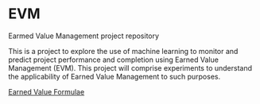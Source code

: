 # EVM
Earmed Value Management project repository

This is a project to explore the use of machine learning to monitor and predict project performance and completion using Earned Value Management (EVM). This project will comprise experiments to understand the applicability of Earned Value Management to such purposes.

[Earned Value Formulae](notes/aiml_evm_math_cp.md)
